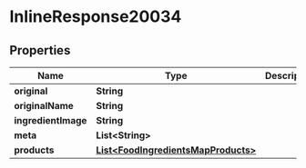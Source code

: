 

# InlineResponse20034

## Properties

Name | Type | Description | Notes
------------ | ------------- | ------------- | -------------
**original** | **String** |  | 
**originalName** | **String** |  | 
**ingredientImage** | **String** |  | 
**meta** | **List&lt;String&gt;** |  | 
**products** | [**List&lt;FoodIngredientsMapProducts&gt;**](FoodIngredientsMapProducts.md) |  | 



